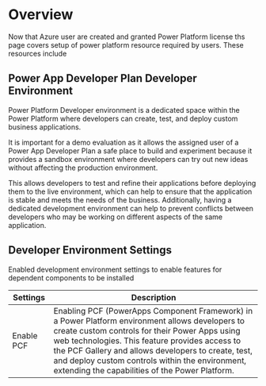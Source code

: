 # Overview

Now that Azure user are created and granted Power Platform license ths page covers setup of power platform resource required by users. These resources include

## Power App Developer Plan Developer Environment

Power Platform Developer environment is a dedicated space within the Power Platform where developers can create, test, and deploy custom business applications.

It is important for a demo evaluation as it allows the assigned user of a Power App Developer Plan a safe place to build and experiment because it provides a sandbox environment where developers can try out new ideas without affecting the production environment.

This allows developers to test and refine their applications before deploying them to the live environment, which can help to ensure that the application is stable and meets the needs of the business. Additionally, having a dedicated development environment can help to prevent conflicts between developers who may be working on different aspects of the same application.

## Developer Environment Settings

Enabled development environment settings to enable features for dependent components to be installed

|Settings | Description |
|---------|-------------|
|Enable PCF | Enabling PCF (PowerApps Component Framework) in a Power Platform environment allows developers to create custom controls for their Power Apps using web technologies. This feature provides access to the PCF Gallery and allows developers to create, test, and deploy custom controls within the environment, extending the capabilities of the Power Platform. |
